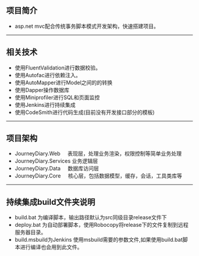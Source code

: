 ## 项目简介

- asp.net mvc配合传统事务脚本模式开发架构，快速搭建项目。
***

## 相关技术
- 使用FluentValidation进行数据校验。  
- 使用Autofac进行依赖注入。
- 使用AutoMapper进行Model之间的的转换
- 使用Dapper操作数据库
- 使用Miniprofiler进行SQL和页面监控
- 使用Jenkins进行持续集成
- 使用CodeSmith进行代码生成(目前没有开发接口部分的模板)
***

## 项目架构
- JourneyDiary.Web      表现层，处理业务渲染，权限控制等简单业务处理
- JourneyDiary.Services 业务逻辑层
- JourneyDiary.Data     数据库访问层
- JourneyDiary.Core     核心层，包括数据模型，缓存，会话，工具类库等
***

## 持续集成build文件夹说明
- build.bat 为编译脚本，输出路径默认为src同级目录release文件下
- deploy.bat 为自动部署脚本，使用Robocopy将release下的文件复制到远程服务器目录。
- build.msbuild为Jenkins 使用msbuild需要的参数文件,如果使用build.bat脚本进行编译也会用到此文件。
